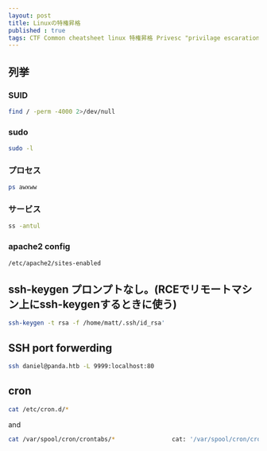 ```yaml
---
layout: post
title: Linuxの特権昇格
published : true
tags: CTF Common cheatsheet linux 特権昇格 Privesc "privilage escaration"
---
```

## 列挙
### SUID
```sh
find / -perm -4000 2>/dev/null
```

### sudo
```sh
sudo -l
```

### プロセス
```sh
ps awxww
```

### サービス
```sh
ss -antul
```

### apache2 config
```
/etc/apache2/sites-enabled
```

## ssh-keygen プロンプトなし。(RCEでリモートマシン上にssh-keygenするときに使う)
```sh
ssh-keygen -t rsa -f /home/matt/.ssh/id_rsa'
```

## SSH port forwerding
```sh
ssh daniel@panda.htb -L 9999:localhost:80
```

## cron
```sh
cat /etc/cron.d/*
```
and
```sh
cat /var/spool/cron/crontabs/*                cat: '/var/spool/cron/crontabs/*': Permission denied
```